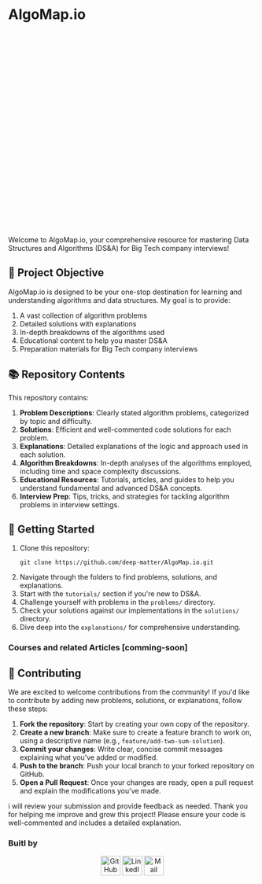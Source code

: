 # AlgoMap.io

<p align="center">
  <a href="https://leetcode.com" target="_blank">
    <img src="https://assets.leetcode.com/static_assets/public/icons/favicon-192x192.png" alt="LeetCode Logo" width="00" height="400">
  </a>
</p>

Welcome to AlgoMap.io, your comprehensive resource for mastering Data Structures and Algorithms (DS&A) for Big Tech company interviews!

## 🎯 Project Objective

AlgoMap.io is designed to be your one-stop destination for learning and understanding algorithms and data structures. My goal is to provide:

1. A vast collection of algorithm problems
2. Detailed solutions with explanations
3. In-depth breakdowns of the algorithms used
4. Educational content to help you master DS&A
5. Preparation materials for Big Tech company interviews

## 📚 Repository Contents

This repository contains:

1. **Problem Descriptions**: Clearly stated algorithm problems, categorized by topic and difficulty.
2. **Solutions**: Efficient and well-commented code solutions for each problem.
3. **Explanations**: Detailed explanations of the logic and approach used in each solution.
4. **Algorithm Breakdowns**: In-depth analyses of the algorithms employed, including time and space complexity discussions.
5. **Educational Resources**: Tutorials, articles, and guides to help you understand fundamental and advanced DS&A concepts.
6. **Interview Prep**: Tips, tricks, and strategies for tackling algorithm problems in interview settings.


## 🚀 Getting Started

1. Clone this repository:
   ```
   git clone https://github.com/deep-matter/AlgoMap.io.git
   ```
2. Navigate through the folders to find problems, solutions, and explanations.
3. Start with the `tutorials/` section if you're new to DS&A.
4. Challenge yourself with problems in the `problems/` directory.
5. Check your solutions against our implementations in the `solutions/` directory.
6. Dive deep into the `explanations/` for comprehensive understanding.


### Courses and related  Articles [comming-soon]

## 🤝 Contributing

We are excited to welcome contributions from the community! If you'd like to contribute by adding new problems, solutions, or explanations, follow these steps:

1. **Fork the repository**: Start by creating your own copy of the repository.
2. **Create a new branch**: Make sure to create a feature branch to work on, using a descriptive name (e.g., `feature/add-two-sum-solution`).
3. **Commit your changes**: Write clear, concise commit messages explaining what you’ve added or modified.
4. **Push to the branch**: Push your local branch to your forked repository on GitHub.
5. **Open a Pull Request**: Once your changes are ready, open a pull request and explain the modifications you've made.

i will review your submission and provide feedback as needed. Thank you for helping me improve and grow this project!
Please ensure your code is well-commented and includes a detailed explanation.


### Buitl by 

<p align="center">
  <a href="https://github.com/deep-matter" class="fancybox" ><img src="https://user-images.githubusercontent.com/63207451/97302854-e484da80-1859-11eb-9374-5b319ca51197.png" title="GitHub" width="40" height="40"></a>
  <a href="https://www.linkedin.com/in/youness-el-brag-b13628203/" class="fancybox" ><img src="https://user-images.githubusercontent.com/63207451/97303444-b2c04380-185a-11eb-8cfc-864c33a64e4b.png" title="LinkedIn" width="40" height="40"></a>
  <a href="mailto:younsselbrag@gmail.com" class="fancybox" ><img src="https://user-images.githubusercontent.com/63207451/97303543-cec3e500-185a-11eb-8adc-c1364e2054a9.png" title="Mail" width="40" height="40"></a>
</p>

